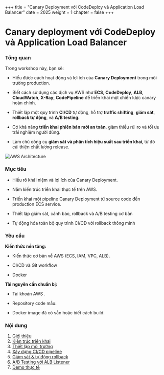 +++
title = "Canary Deployment với CodeDeploy và Application Load Balancer"
date = 2025
weight = 1
chapter = false
+++

# Canary deployment với CodeDeploy và Application Load Balancer

### Tổng quan

Trong workshop này, bạn sẽ:

- Hiểu được cách hoạt động và lợi ích của **Canary Deployment** trong môi trường production.

- Biết cách sử dụng các dịch vụ AWS như **ECS**, **CodeDeploy**, **ALB**, **CloudWatch**, **X-Ray**, **CodePipeline** để triển khai một chiến lược canary hoàn chỉnh.

- Thiết lập một quy trình **CI/CD** tự động, hỗ trợ **traffic shifting**, **giám sát**, **rollback tự động**, và **A/B testing**.

- Có khả năng **triển khai phiên bản mới an toàn**, giảm thiểu rủi ro và tối ưu trải nghiệm người dùng.

- Làm chủ công cụ **giám sát và phân tích hiệu suất sau triển khai**, từ đó cải thiện chất lượng release.

![AWS Architecture](/images/architecture.png)

### Mục tiêu

- Hiểu rõ khái niệm và lợi ích của Canary Deployment.

- Nắm kiến trúc triển khai thực tế trên AWS.

- Triển khai một pipeline Canary Deployment từ source code đến production ECS service.

- Thiết lập giám sát, cảnh báo, rollback và A/B testing cơ bản

- Tự động hóa toàn bộ quy trình CI/CD với rollback thông minh

### Yêu cầu

**Kiến thức nền tảng:**

- Kiến thức cơ bản về AWS (ECS, IAM, VPC, ALB).

- CI/CD và Git workflow

- Docker

**Tài nguyên cần chuẩn bị:**

- Tài khoản AWS .

- Repository code mẫu.

- Docker image đã có sẵn hoặc biết cách build.

### Nội dung

1. [Giới thiệu](1-introduction/)
2. [Kiến trúc triển khai](2-deployment-architecture/)
3. [Thiết lập môi trường](3-setup-environment/)
4. [Xây dựng CI/CD pipeline](4-build-cicd-pipeline/)
5. [Giám sát & tự động rollback](5-monitoring-rollback/)
6. [A/B Testing với ALB Listener](6-ab-testing-alb/)
7. [Demo thực tế](7-demo/)
